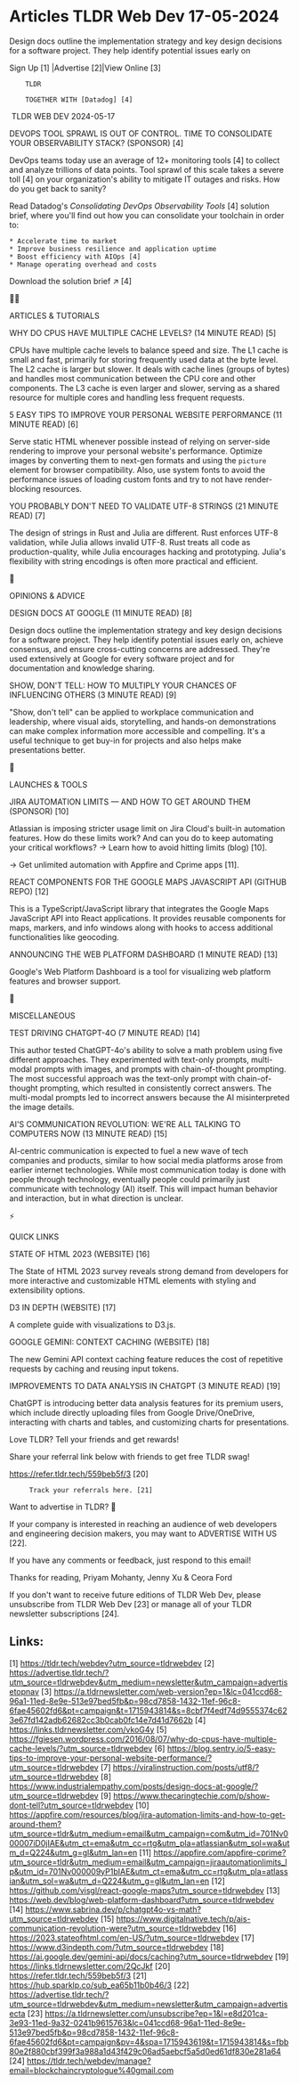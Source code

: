 # Articles TLDR Web Dev 17-05-2024

Design docs outline the implementation strategy and key design
decisions for a software project. They help identify potential issues
early on  

 Sign Up [1] |Advertise [2]|View Online [3] 

		TLDR 

		TOGETHER WITH [Datadog] [4]

 TLDR WEB DEV 2024-05-17

 DEVOPS TOOL SPRAWL IS OUT OF CONTROL. TIME TO CONSOLIDATE YOUR
OBSERVABILITY STACK? (SPONSOR) [4] 

 DevOps teams today use an average of 12+ monitoring tools [4] to
collect and analyze trillions of data points. Tool sprawl of this
scale takes a severe toll [4] on your organization's ability to
mitigate IT outages and risks.
How do you get back to sanity?

Read Datadog's _Consolidating DevOps Observability Tools_ [4] solution
brief, where you'll find out how you can consolidate your toolchain in
order to:

 	* Accelerate time to market 
 	* Improve business resilience and application uptime 
 	* Boost efficiency with AIOps [4] 
 	* Manage operating overhead and costs 

Download the solution brief ↗️ [4]

🧑‍💻 

ARTICLES & TUTORIALS

 WHY DO CPUS HAVE MULTIPLE CACHE LEVELS? (14 MINUTE READ) [5] 

 CPUs have multiple cache levels to balance speed and size. The L1
cache is small and fast, primarily for storing frequently used data at
the byte level. The L2 cache is larger but slower. It deals with cache
lines (groups of bytes) and handles most communication between the CPU
core and other components. The L3 cache is even larger and slower,
serving as a shared resource for multiple cores and handling less
frequent requests. 

 5 EASY TIPS TO IMPROVE YOUR PERSONAL WEBSITE PERFORMANCE (11 MINUTE
READ) [6] 

 Serve static HTML whenever possible instead of relying on server-side
rendering to improve your personal website's performance. Optimize
images by converting them to next-gen formats and using the `picture`
element for browser compatibility. Also, use system fonts to avoid the
performance issues of loading custom fonts and try to not have
render-blocking resources. 

 YOU PROBABLY DON'T NEED TO VALIDATE UTF-8 STRINGS (21 MINUTE READ)
[7] 

 The design of strings in Rust and Julia are different. Rust enforces
UTF-8 validation, while Julia allows invalid UTF-8. Rust treats all
code as production-quality, while Julia encourages hacking and
prototyping. Julia's flexibility with string encodings is often more
practical and efficient. 

🧠 

OPINIONS & ADVICE

 DESIGN DOCS AT GOOGLE (11 MINUTE READ) [8] 

 Design docs outline the implementation strategy and key design
decisions for a software project. They help identify potential issues
early on, achieve consensus, and ensure cross-cutting concerns are
addressed. They're used extensively at Google for every software
project and for documentation and knowledge sharing. 

 SHOW, DON'T TELL: HOW TO MULTIPLY YOUR CHANCES OF INFLUENCING OTHERS
(3 MINUTE READ) [9] 

 "Show, don't tell" can be applied to workplace communication and
leadership, where visual aids, storytelling, and hands-on
demonstrations can make complex information more accessible and
compelling. It's a useful technique to get buy-in for projects and
also helps make presentations better. 

🚀 

LAUNCHES & TOOLS

 JIRA AUTOMATION LIMITS — AND HOW TO GET AROUND THEM (SPONSOR) [10] 

 Atlassian is imposing stricter usage limit on Jira Cloud's built-in
automation features. How do these limits work? And can you do to keep
automating your critical workflows?
→ Learn how to avoid hitting limits (blog) [10].

→ Get unlimited automation with Appfire and Cprime apps [11].

 REACT COMPONENTS FOR THE GOOGLE MAPS JAVASCRIPT API (GITHUB REPO)
[12] 

 This is a TypeScript/JavaScript library that integrates the Google
Maps JavaScript API into React applications. It provides reusable
components for maps, markers, and info windows along with hooks to
access additional functionalities like geocoding. 

 ANNOUNCING THE WEB PLATFORM DASHBOARD (1 MINUTE READ) [13] 

 Google's Web Platform Dashboard is a tool for visualizing web
platform features and browser support. 

🎁 

MISCELLANEOUS

 TEST DRIVING CHATGPT-4O (7 MINUTE READ) [14] 

 This author tested ChatGPT-4o's ability to solve a math problem using
five different approaches. They experimented with text-only prompts,
multi-modal prompts with images, and prompts with chain-of-thought
prompting. The most successful approach was the text-only prompt with
chain-of-thought prompting, which resulted in consistently correct
answers. The multi-modal prompts led to incorrect answers because the
AI misinterpreted the image details. 

 AI'S COMMUNICATION REVOLUTION: WE'RE ALL TALKING TO COMPUTERS NOW (13
MINUTE READ) [15] 

 AI-centric communication is expected to fuel a new wave of tech
companies and products, similar to how social media platforms arose
from earlier internet technologies. While most communication today is
done with people through technology, eventually people could primarily
just communicate with technology (AI) itself. This will impact human
behavior and interaction, but in what direction is unclear. 

⚡ 

QUICK LINKS

 STATE OF HTML 2023 (WEBSITE) [16] 

 The State of HTML 2023 survey reveals strong demand from developers
for more interactive and customizable HTML elements with styling and
extensibility options. 

 D3 IN DEPTH (WEBSITE) [17] 

 A complete guide with visualizations to D3.js. 

 GOOGLE GEMINI: CONTEXT CACHING (WEBSITE) [18] 

 The new Gemini API context caching feature reduces the cost of
repetitive requests by caching and reusing input tokens. 

 IMPROVEMENTS TO DATA ANALYSIS IN CHATGPT (3 MINUTE READ) [19] 

 ChatGPT is introducing better data analysis features for its premium
users, which include directly uploading files from Google
Drive/OneDrive, interacting with charts and tables, and customizing
charts for presentations. 

Love TLDR? Tell your friends and get rewards!

 Share your referral link below with friends to get free TLDR swag! 

 https://refer.tldr.tech/559beb5f/3 [20] 

		 Track your referrals here. [21] 

Want to advertise in TLDR? 📰

 If your company is interested in reaching an audience of web
developers and engineering decision makers, you may want to ADVERTISE
WITH US [22]. 

 If you have any comments or feedback, just respond to this email! 

Thanks for reading, 
Priyam Mohanty, Jenny Xu & Ceora Ford 

If you don't want to receive future editions of TLDR Web Dev, please
unsubscribe from TLDR Web Dev [23] or manage all of your TLDR
newsletter subscriptions [24]. 

 

Links:
------
[1] https://tldr.tech/webdev?utm_source=tldrwebdev
[2] https://advertise.tldr.tech/?utm_source=tldrwebdev&utm_medium=newsletter&utm_campaign=advertisetopnav
[3] https://a.tldrnewsletter.com/web-version?ep=1&lc=041ccd68-96a1-11ed-8e9e-513e97bed5fb&p=98cd7858-1432-11ef-96c8-6fae45602fd6&pt=campaign&t=1715943814&s=8cbf7f4edf74d9555374c623e67fd142adb62682cc3b0cab0fc14e7d41d7662b
[4] https://links.tldrnewsletter.com/vkoG4y
[5] https://fgiesen.wordpress.com/2016/08/07/why-do-cpus-have-multiple-cache-levels/?utm_source=tldrwebdev
[6] https://blog.sentry.io/5-easy-tips-to-improve-your-personal-website-performance/?utm_source=tldrwebdev
[7] https://viralinstruction.com/posts/utf8/?utm_source=tldrwebdev
[8] https://www.industrialempathy.com/posts/design-docs-at-google/?utm_source=tldrwebdev
[9] https://www.thecaringtechie.com/p/show-dont-tell?utm_source=tldrwebdev
[10] https://appfire.com/resources/blog/jira-automation-limits-and-how-to-get-around-them?utm_source=tldr&utm_medium=email&utm_campaign=com&utm_id=701Nv000007iD0jIAE&utm_ct=ema&utm_cc=rtg&utm_pla=atlassian&utm_sol=wa&utm_d=Q224&utm_g=gl&utm_lan=en
[11] https://appfire.com/appfire-cprime?utm_source=tldr&utm_medium=email&utm_campaign=jiraautomationlimits_lp&utm_id=701Nv000009yP1bIAE&utm_ct=ema&utm_cc=rtg&utm_pla=atlassian&utm_sol=wa&utm_d=Q224&utm_g=gl&utm_lan=en
[12] https://github.com/visgl/react-google-maps?utm_source=tldrwebdev
[13] https://web.dev/blog/web-platform-dashboard?utm_source=tldrwebdev
[14] https://www.sabrina.dev/p/chatgpt4o-vs-math?utm_source=tldrwebdev
[15] https://www.digitalnative.tech/p/ais-communication-revolution-were?utm_source=tldrwebdev
[16] https://2023.stateofhtml.com/en-US/?utm_source=tldrwebdev
[17] https://www.d3indepth.com/?utm_source=tldrwebdev
[18] https://ai.google.dev/gemini-api/docs/caching?utm_source=tldrwebdev
[19] https://links.tldrnewsletter.com/2QcJkf
[20] https://refer.tldr.tech/559beb5f/3
[21] https://hub.sparklp.co/sub_ea65b11b0b46/3
[22] https://advertise.tldr.tech/?utm_source=tldrwebdev&utm_medium=newsletter&utm_campaign=advertisecta
[23] https://a.tldrnewsletter.com/unsubscribe?ep=1&l=e8d201ca-3e93-11ed-9a32-0241b9615763&lc=041ccd68-96a1-11ed-8e9e-513e97bed5fb&p=98cd7858-1432-11ef-96c8-6fae45602fd6&pt=campaign&pv=4&spa=1715943619&t=1715943814&s=fbb80e2f880cbf399f3a988a1d43f429c06ad5aebcf5a5d0ed61df830e281a64
[24] https://tldr.tech/webdev/manage?email=blockchaincryptologue%40gmail.com
